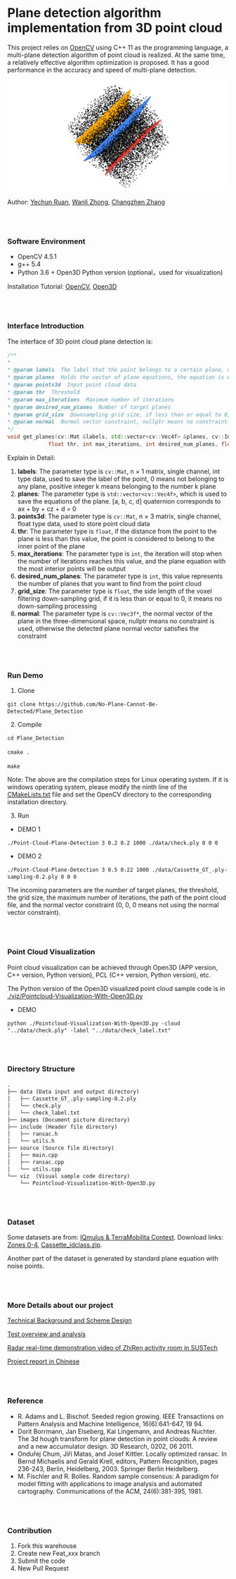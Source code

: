 # Plane detection algorithm implementation from 3D point cloud

This project relies on [OpenCV](https://github.com/opencv/opencv) using C++ 11 as the programming language, a multi-plane detection algorithm of point cloud is realized. At the same time, a relatively effective algorithm optimization is proposed. It has a good performance in the accuracy and speed of multi-plane detection.

![](./doc/images/LOGO.png)

Author:  [Yechun Ruan](https://github.com/ryyyc), [Wanli Zhong](https://github.com/zoom1111), [Changzhen Zhang](https://github.com/changzhenzhang)

<br><br>

### Software Environment

* OpenCV 4.5.1
* g++ 5.4
* Python 3.6 + Open3D Python version (optional，used for visualization)

Installation Tutorial: [OpenCV](https://docs.opencv.org/4.5.1/df/d65/tutorial_table_of_content_introduction.html), [Open3D](http://www.open3d.org/docs/latest/introduction.html)

<br><br>

### Interface Introduction

The interface of 3D point cloud plane detection is:

   ```c++
/**
 *
 * @param labels  The label that the point belongs to a certain plane, n × 1 matrix, n is equal to the size of the input point cloud (output)
 * @param planes  Holds the vector of plane equations, the equation is expressed as ax + by + cz + d = 0 (output)
 * @param points3d  Input point cloud data
 * @param thr  Threshold
 * @param max_iterations  Maximum number of iterations
 * @param desired_num_planes  Number of target planes
 * @param grid_size  Downsampling grid size, if less than or equal to 0, it means no downsampling
 * @param normal  Normal vector constraint, nullptr means no constraint is used, otherwise the detected plane normal vector satisfies the constraint
 */
void get_planes(cv::Mat &labels, std::vector<cv::Vec4f> &planes, cv::InputArray &points3d,
                float thr, int max_iterations, int desired_num_planes, float grid_size, cv::Vec3f *normal);
   ```

Explain in Detail:

1. **labels**: The parameter type is `cv::Mat`, n × 1 matrix, single channel, int type data, used to save the label of the point, 0 means not belonging to any plane, positive integer k means belonging to the number k plane
2. **planes**: The parameter type is `std::vector<cv::Vec4f>`, which is used to save the equations of the plane. [a, b, c, d] quaternion corresponds to ax + by + cz + d = 0
3. **points3d**: The parameter type is `cv::Mat`, n × 3 matrix, single channel, float type data, used to store point cloud data
4. **thr**: The parameter type is `float`, if the distance from the point to the plane is less than this value, the point is considered to belong to the inner point of the plane
5. **max_iterations**: The parameter type is `int`, the iteration will stop when the number of iterations reaches this value, and the plane equation with the most interior points will be output
6. **desired_num_planes**: The parameter type is `int`, this value represents the number of planes that you want to find from the point cloud
7. **grid_size**: The parameter type is `float`, the side length of the voxel filtering down-sampling grid, if it is less than or equal to 0, it means no down-sampling processing
8. **normal**: The parameter type is `cv::Vec3f*`, the normal vector of the plane in the three-dimensional space, nullptr means no constraint is used, otherwise the detected plane normal vector satisfies the constraint

<br><br>

### Run Demo

1. Clone

```shell
git clone https://github.com/No-Plane-Cannot-Be-Detected/Plane_Detection
```

2. Compile

```shell
cd Plane_Detection

cmake .

make
```

Note: The above are the compilation steps for Linux operating system. If it is windows operating system, please modify the ninth line of the [CMakeLists.txt](./CMakeLists.txt) file and set the OpenCV directory to the corresponding installation directory.

3. Run

* DEMO 1

```shell
./Point-Cloud-Plane-Detection 3 0.2 0.2 1000 ./data/check.ply 0 0 0
```

* DEMO 2

```shell
./Point-Cloud-Plane-Detection 3 0.5 0.22 1000 ./data/Cassette_GT_.ply-sampling-0.2.ply 0 0 0
```

The incoming parameters are the number of target planes, the threshold, the grid size, the maximum number of iterations, the path of the point cloud file, and the normal vector constraint (0, 0, 0 means not using the normal vector constraint).

<br><br>

### Point Cloud Visualization

Point cloud visualization can be achieved through Open3D (APP version, C++ version, Python version), PCL (C++ version, Python version), etc.

The Python version of the Open3D visualized point cloud sample code is in  [./viz/Pointcloud-Visualization-With-Open3D.py](./viz/Pointcloud-Visualization-With-Open3D.py)

- DEMO

```shell
python ./Pointcloud-Visualization-With-Open3D.py -cloud "../data/check.ply" -label "../data/check_label.txt"
```

<br><br>

### Directory Structure

```
.
├── data (Data input and output directory)
│   ├── Cassette_GT_.ply-sampling-0.2.ply
│   └── check.ply
│   └── check_label.txt
├── images (Document picture directory)
├── include (Header file directory)
│   ├── ransac.h
│   └── utils.h
├── source (Source file directory)
│   ├── main.cpp
│   ├── ransac.cpp
│   └── utils.cpp
└── viz  (Visual sample code directory)
    └── Pointcloud-Visualization-With-Open3D.py
```

<br><br>

### Dataset

Some datasets are from: [IQmulus & TerraMobilita Contest](http://data.ign.fr/benchmarks/UrbanAnalysis). Download links: [Zones 0-4](http://data.ign.fr/benchmarks/UrbanAnalysis/download/Z0-4.zip), [Cassette_idclass.zip](http://data.ign.fr/benchmarks/UrbanAnalysis/download/Cassette_idclass.zip).

Another part of the dataset is generated by standard plane equation with noise points.

<br><br>

### More Details about our project

[Technical Background and Scheme Design](./doc/Technical_Background_and_Scheme_Design.md)

[Test overview and analysis](./doc/Test_overview_and_analysis.md)

[Radar real-time demonstration video of ZhiRen activity room in SUSTech](./doc/Radar_Real-time_Demonstration_Video_of_ZhiRen_Activity_Room_in_SUSTech.mp4)

[Project report in Chinese](./doc/README_CN.md)

<br><br>

### Reference

- R. Adams and L. Bischof. Seeded region growing. IEEE Transactions on Pattern Analysis and Machine Intelligence, 16(6):641-647, 19 94.
- Dorit Borrmann, Jan Elseberg, Kai Lingemann, and Andreas Nuchter. The 3d hough transform for plane detection in point clouds: A review and a new accumulator design. 3D Research, 0202, 06 2011.
- Onduřej Chum, Jiří Matas, and Josef Kittler. Locally optimized ransac. In Bernd Michaelis and Gerald Krell, editors, Pattern Recognition, pages 236-243, Berlin, Heidelberg, 2003. Springer Berlin Heidelberg.
- M. Fischler and R. Bolles. Random sample consensus: A paradigm for model fitting with applications to image analysis and automated cartography. Communications of the ACM, 24(6):381-395, 1981.

<br><br>

### Contribution

1.  Fork this warehouse
2.  Create new Feat_xxx branch
3.  Submit the code
4.  New Pull Request

